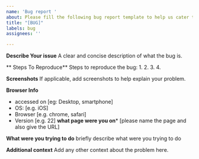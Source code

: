 ```yaml
---
name: 'Bug report '
about: Please fill the following bug report template to help us cater to it better
title: "[BUG]"
labels: bug
assignees: ''

---
```


**Describe Your issue**
A clear and concise description of what the bug is.

** Steps To Reproduce**
Steps to reproduce the bug:
1. 
2. 
3. 
4. 

**Screenshots**
If applicable, add screenshots to help explain your problem.

**Browser Info**
 - accessed on [eg: Desktop, smartphone]
 - OS: [e.g. iOS]
 - Browser [e.g. chrome, safari]
 - Version [e.g. 22]
**what page were you on***
[please name the page and also give the URL]

**What were you trying to do**
briefly describe what were you trying to do

**Additional context**
Add any other context about the problem here.
